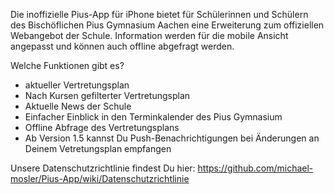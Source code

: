 Die inoffizielle Pius-App für iPhone bietet für Schülerinnen und Schülern des Bischöflichen Pius Gymnasium Aachen eine Erweiterung zum offiziellen Webangebot der Schule. Information werden für die mobile Ansicht angepasst und können auch offline abgefragt werden.

Welche Funktionen gibt es?

- aktueller Vertretungsplan
- Nach Kursen gefilterter Vertretungsplan
- Aktuelle News der Schule
- Einfacher Einblick in den Terminkalender des Pius Gymnasium
- Offline Abfrage des Vertretungsplans
- Ab Version 1.5 kannst Du Push-Benachrichtigungen bei Änderungen an Deinem Vetretungsplan empfangen

Unsere Datenschutzrichtlinie findest Du hier: https://github.com/michael-mosler/Pius-App/wiki/Datenschutzrichtlinie
